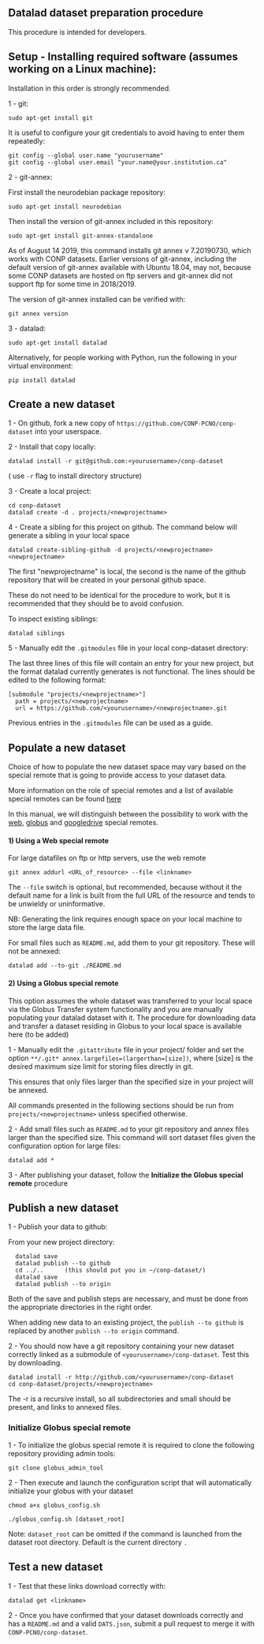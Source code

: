 ## Datalad dataset preparation procedure

This procedure is intended for developers.

## Setup - Installing required software (assumes working on a Linux machine):

Installation in this order is strongly recommended.

1 - git:

```sudo apt-get install git```

It is useful to configure your git credentials to avoid having to enter them repeatedly:

```
git config --global user.name "yourusername" 
git config --global user.email "your.name@your.institution.ca"
```

2 -  git-annex:

First install the neurodebian package repository:

```sudo apt-get install neurodebian```

Then install the version of git-annex included in this repository:

```sudo apt-get install git-annex-standalone```

As of August 14 2019, this command installs git annex v 7.20190730, which works with CONP datasets. Earlier versions of git-annex, including the default version of git-annex available with Ubuntu 18.04, may not, because some CONP datasets are hosted on ftp servers and git-annex did not support ftp for some time in 2018/2019.

The version of git-annex installed can be verified with:

```git annex version```


3 - datalad:

```sudo apt-get install datalad```

Alternatively, for people working with Python, run the following in your virtual environment:

```pip install datalad```


## Create a new dataset


1 - On github, fork a new copy of ```https://github.com/CONP-PCNO/conp-dataset``` into your userspace.

2 - Install that copy locally:

```datalad install -r git@github.com:<yourusername>/conp-dataset```

( use ```-r``` flag to install directory structure)

3 - Create a local project:

```
cd conp-dataset
datalad create -d . projects/<newprojectname>
```

4 - Create a sibling for this project on github. The command below will generate a sibling in your local space

```datalad create-sibling-github -d projects/<newprojectname> <newprojectname>```

The first "newprojectname" is local, the second is the name of the github repository that will be created in your personal github space.

These do not need to be identical for the procedure to work, but it is recommended that they should be to avoid confusion.

To inspect existing siblings: 
  
 ```datalad siblings```


5 - Manually edit the ```.gitmodules``` file in your local conp-dataset directory:

The last three lines of this file will contain an entry for your new project, but the format datalad currently generates is not functional.  The lines should be edited to the following format:

```
[submodule "projects/<newprojectname>"]
  path = projects/<newprojectname>
  url = https://github.com/<yourusername>/<newprojectname>.git
```

Previous entries in the ```.gitmodules``` file can be used as a guide.


## Populate a new dataset

Choice of how to populate the new dataset space may vary based on the special remote that is going to provide access to your dataset data. 

More information on the role of special remotes and a list of available special remotes can be found [here](http://git-annex.branchable.com/special_remotes/)

In this manual, we will distinguish between the possibility to work with the [web](https://git-annex.branchable.com/tips/using_the_web_as_a_special_remote/), 
[globus](https://github.com/CONP-PCNO/git-annex-remote-globus) and [googledrive](https://github.com/Lykos153/git-annex-remote-googledrive) special remotes.



#### 1) Using a Web special remote

For large datafiles on ftp or http servers, use the web remote  
        
```
git annex addurl <URL_of_resource> --file <linkname>
```

The ```--file``` switch is optional, but recommended, because without it the default name for a link is built from the full URL of the resource and tends to be unwieldy or uninformative.  

NB: Generating the link requires enough space on your local machine to store the large data file.

              
For small files such as ```README.md```, add them to your git repository. These will not be annexed:

```
datalad add --to-git ./README.md
```
              
#### 2) Using a Globus special remote  

This option assumes the whole dataset was transferred to your local space via the Globus Transfer system functionality and you are manually populating your datalad dataset with it. 
The procedure for downloading data and transfer a dataset residing in Globus to your local space is available here (to be added)

1 - Manually edit the ```.gitattribute``` file in your project/<newprojectname> folder and set the option ```**/.git* annex.largefiles=(largerthan=[size])```, where [size] is the desired maximum size limit for storing files directly in git.

This ensures that only files larger than the specified size in your project will be annexed.

All commands presented in the following sections should be run from ```projects/<newprojectname>``` unless specified otherwise.

2 -  Add small files such as ```README.md``` to your git repository and annex files larger than the specified size. This command will sort dataset files given the configuration option for large files:

  ```
  datalad add *
  ```
  
3 - After publishing your dataset, follow the **Initialize the Globus special remote** procedure 


## Publish a new dataset 

1 - Publish your data to github:

From your new project directory:

```
  datalad save
  datalad publish --to github
  cd ../..		(this should put you in ~/conp-dataset/)
  datalad save
  datalad publish --to origin
```

Both of the save and publish steps are necessary, and must be done from the appropriate directories in the right order.

When adding new data to an existing project, the ```publish --to github``` is replaced by another ```publish --to origin``` command.


2 - You should now have a git repository containing your new dataset correctly linked as a submodule of ```<yourusername>/conp-dataset```.  Test this by downloading.

```
datalad install -r http://github.com/<yourusername>/conp-dataset
cd conp-dataset/projects/<newprojectname>
```

The -r is a recursive install, so all subdirectories and small should be present, and links to annexed files.


### Initialize Globus special remote                      

1 - To initialize the globus special remote it is required to clone the following repository providing admin tools:

```
git clone globus_admin_tool
```

2 - Then execute and launch the configuration script that will automatically initialize your globus with your dataset
```
chmod a+x globus_config.sh
```

```
./globus_config.sh [dataset_root]
```

Note: ```dataset_root``` can be omitted if the command is launched from the dataset root directory. Default is the current directory ```.```


## Test a new dataset


1 -  Test that these links download correctly with:

```datalad get <linkname>```

2 -  Once you have confirmed that your dataset downloads correctly and has a ```README.md``` and a valid ```DATS.json```, submit a pull request to merge it with ```CONP-PCNO/conp-dataset```.



